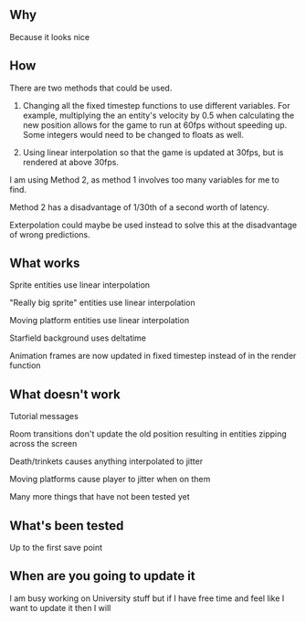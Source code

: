 Why
-
Because it looks nice

How
-
There are two methods that could be used.


1) Changing all the fixed timestep functions to use different variables. For example, multiplying the an entity's velocity by 0.5 when calculating the new position allows for the game to run at 60fps without speeding up. Some integers would need to be changed to floats as well.

2) Using linear interpolation so that the game is updated at 30fps, but is rendered at above 30fps.

I am using Method 2, as method 1 involves too many variables for me to find.

Method 2 has a disadvantage of 1/30th of a second worth of latency.

Exterpolation could maybe be used instead to solve this at the disadvantage of wrong predictions.

What works
-
Sprite entities use linear interpolation

"Really big sprite" entities use linear interpolation

Moving platform entities use linear interpolation

Starfield background uses deltatime

Animation frames are now updated in fixed timestep instead of in the render function

What doesn't work
-
Tutorial messages

Room transitions don't update the old position resulting in entities zipping across the screen

Death/trinkets causes anything interpolated to jitter

Moving platforms cause player to jitter when on them

Many more things that have not been tested yet

What's been tested
-
Up to the first save point

When are you going to update it
-
I am busy working on University stuff but if I have free time and feel like I want to update it then I will
